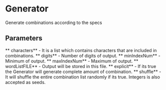 # Generator
Generate combinations according to the specs

## Parameters

** characters** - It is a list which contains characters that are included in combinations.
** digits** - Number of digits of output.
** minIndexNum** - Minimum of output.
** maxIndexNum** - Maximum of output.
** wordListFILE** - Output will be stored in this file.
** explicit** - If its true the Generator will generate complete amount of combination.
** shuffle** - It will shuffle the entire combination list randomly if its true. Integers is also accepted as seeds.

